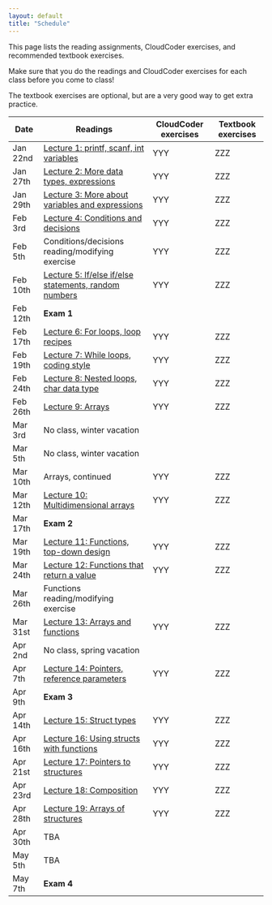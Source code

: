 ```yaml
---
layout: default
title: "Schedule"
---
```


This page lists the reading assignments, CloudCoder exercises, and recommended textbook exercises.

Make sure that you do the readings and CloudCoder exercises for each class before you come to class!

The textbook exercises are optional, but are a very good way to get extra practice.

Date | Readings | CloudCoder exercises | Textbook exercises
---- | -------- | -------------------- | ------------------
Jan 22nd | [Lecture 1: printf, scanf, int variables](lectures/lecture01.html) | YYY | ZZZ
Jan 27th | [Lecture 2: More data types, expressions](lectures/lecture02.html) | YYY | ZZZ
Jan 29th | [Lecture 3: More about variables and expressions](lectures/lecture03.html) | YYY | ZZZ
Feb 3rd | [Lecture 4: Conditions and decisions](lectures/lecture04.html) | YYY | ZZZ
Feb 5th | Conditions/decisions reading/modifying exercise | YYY | ZZZ
Feb 10th | [Lecture 5: If/else if/else statements, random numbers](lectures/lecture05.html) | YYY | ZZZ
Feb 12th | **Exam 1**
Feb 17th | [Lecture 6: For loops, loop recipes](lectures/lecture06.html) | YYY | ZZZ
Feb 19th | [Lecture 7: While loops, coding style](lectures/lecture07.html) | YYY | ZZZ
Feb 24th | [Lecture 8: Nested loops, char data type](lectures/lecture08.html) | YYY | ZZZ
Feb 26th | [Lecture 9: Arrays](lectures/lecture09.html) | YYY | ZZZ
Mar 3rd | No class, winter vacation | &nbsp; | &nbsp;
Mar 5th | No class, winter vacation | &nbsp; | &nbsp;
Mar 10th | Arrays, continued | YYY | ZZZ
Mar 12th | [Lecture 10: Multidimensional arrays](lectures/lecture10.html) | YYY | ZZZ
Mar 17th | **Exam 2**
Mar 19th | [Lecture 11: Functions, top-down design](lectures/lecture11.html) | YYY | ZZZ
Mar 24th | [Lecture 12: Functions that return a value](lectures/lecture12.html) | YYY | ZZZ
Mar 26th | Functions reading/modifying exercise | &nbsp; | &nbsp;
Mar 31st | [Lecture 13: Arrays and functions](lectures/lecture13.html) | YYY | ZZZ
Apr 2nd | No class, spring vacation | &nbsp; | &nbsp;
Apr 7th | [Lecture 14: Pointers, reference parameters](lectures/lecture14.html) | YYY | ZZZ
Apr 9th | **Exam 3**
Apr 14th | [Lecture 15: Struct types](lectures/lecture15.html) | YYY | ZZZ
Apr 16th | [Lecture 16: Using structs with functions](lectures/lecture16.html) | YYY | ZZZ
Apr 21st | [Lecture 17: Pointers to structures](lectures/lecture17.html) | YYY | ZZZ
Apr 23rd | [Lecture 18: Composition](lectures/lecture18.html) | YYY | ZZZ
Apr 28th | [Lecture 19: Arrays of structures](lectures/lecture19.html) | YYY | ZZZ
Apr 30th | TBA | &nbsp; | &nbsp;
May 5th | TBA | &nbsp; | &nbsp;
May 7th | **Exam 4**
